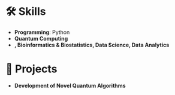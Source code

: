 # 🛠️ Skills

- **Programming**: Python
- **Quantum Computing**
- **, Bioinformatics & Biostatistics, Data Science, Data Analytics**

# 📝 Projects

- **Development of Novel Quantum Algorithms**


